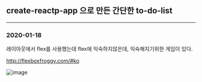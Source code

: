 ## create-reactp-app 으로 만든 간단한 to-do-list
***
### 2020-01-18
레이아웃에서 flex를 사용했는데 flex에 익숙하지않은데, 익숙해지기위한 게임이 있다.

http://flexboxfroggy.com/#ko

![image](https://user-images.githubusercontent.com/43921054/72665582-4142a180-3a4d-11ea-89d8-d88cc680a13c.png)
